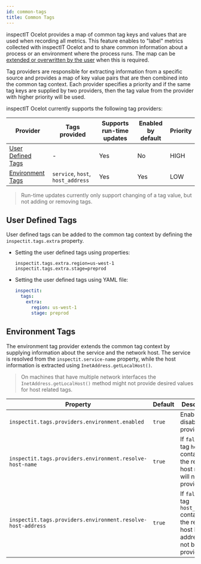 ```yaml
---
id: common-tags
title: Common Tags
---
```


inspectIT Ocelot provides a map of common tag keys and values that are used when recording all metrics.
This feature enables to "label" metrics collected with inspectIT Ocelot and to share common information about a process or an environment where the process runs.
The map can be [extended or overwritten by the user](#user-defined-tags) when this is required.

Tag providers are responsible for extracting information from a specific source and provides a map of key value pairs that are then combined into the common tag context.
Each provider specifies a priority and if the same tag keys are supplied by two providers, then the tag value from the provider with higher priority will be used.

inspectIT Ocelot currently supports the following tag providers:

|Provider |Tags provided |Supports run-time updates |Enabled by default |Priority
|---|---|---|---|---|
|[User Defined Tags](#user-defined-tags)|-|Yes|No|HIGH
|[Environment Tags](#environment-tags)|`service`, `host`, `host_address`|Yes|Yes|LOW

> Run-time updates currently only support changing of a tag value, but not adding or removing tags.

## User Defined Tags

User defined tags can be added to the common tag context by defining the `inspectit.tags.extra` property.

* Setting the user defined tags using properties:
   ```properties
   inspectit.tags.extra.region=us-west-1
   inspectit.tags.extra.stage=preprod
   ```

* Setting the user defined tags using YAML file:
   ```YAML
   inspectit:
     tags:
       extra:
         region: us-west-1
         stage: preprod
   ```

## Environment Tags

The environment tag provider extends the common tag context by supplying information about the service and the network host.
The service is resolved from the `inspectit.service-name` property, while the host information is extracted using `InetAddress.getLocalHost()`.

> On machines that have multiple network interfaces the `InetAddress.getLocalHost()` method might not provide desired values for host related tags.

|Property |Default| Description
|---|---|---|
|`inspectit.tags.providers.environment.enabled`|`true`|Enables or disables the provider.
|`inspectit.tags.providers.environment.resolve-host-name`|`true`|If `false`, the tag `host` containing the resolved host name will not be provided.
|`inspectit.tags.providers.environment.resolve-host-address`|`true`|If `false`, the tag `host_address` containing the resolved host IP address will not be provided.